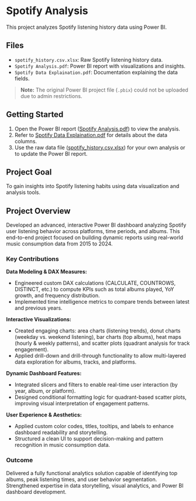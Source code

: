 # Spotify Analysis

This project analyzes Spotify listening history data using Power BI.

## Files

- `spotify_history.csv.xlsx`: Raw Spotify listening history data.
- `Spotify Analysis.pdf`: Power BI report with visualizations and insights.
- `Spotify Data Explaination.pdf`: Documentation explaining the data fields.

> **Note:** The original Power BI project file (`.pbix`) could not be uploaded due to admin restrictions.

## Getting Started

1. Open the Power BI report ([Spotify Analysis.pdf](Spotify%20Analysis.pdf)) to view the analysis.
2. Refer to [Spotify Data Explaination.pdf](Spotify%20Data%20Explaination.pdf) for details about the data columns.
3. Use the raw data file ([spotify_history.csv.xlsx](spotify_history.csv.xlsx)) for your own analysis or to update the Power BI report.

## Project Goal

To gain insights into Spotify listening habits using data visualization and analysis tools.

## Project Overview

Developed an advanced, interactive Power BI dashboard analyzing Spotify user listening behavior across platforms, time periods, and albums. This end-to-end project focused on building dynamic reports using real-world music consumption data from 2015 to 2024.

### Key Contributions

**Data Modeling & DAX Measures:**

- Engineered custom DAX calculations (CALCULATE, COUNTROWS, DISTINCT, etc.) to compute KPIs such as total albums played, YoY growth, and frequency distribution.
- Implemented time intelligence metrics to compare trends between latest and previous years.

**Interactive Visualizations:**

- Created engaging charts: area charts (listening trends), donut charts (weekday vs. weekend listening), bar charts (top albums), heat maps (hourly & weekly patterns), and scatter plots (quadrant analysis for track engagement).
- Applied drill-down and drill-through functionality to allow multi-layered data exploration for albums, tracks, and platforms.

**Dynamic Dashboard Features:**

- Integrated slicers and filters to enable real-time user interaction (by year, album, or platform).
- Designed conditional formatting logic for quadrant-based scatter plots, improving visual interpretation of engagement patterns.

**User Experience & Aesthetics:**

- Applied custom color codes, titles, tooltips, and labels to enhance dashboard readability and storytelling.
- Structured a clean UI to support decision-making and pattern recognition in music consumption data.

### Outcome

Delivered a fully functional analytics solution capable of identifying top albums, peak listening times, and user behavior segmentation. Strengthened expertise in data storytelling, visual analytics, and Power BI dashboard development.